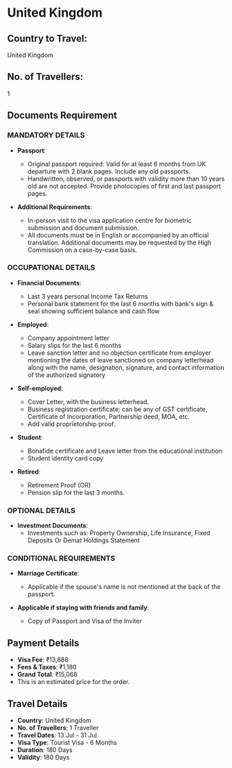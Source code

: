 # United Kingdom

## Country to Travel:
United Kingdom

## No. of Travellers:
1

## Documents Requirement

### MANDATORY DETAILS

- **Passport**:
  - Original passport required: Valid for at least 6 months from UK departure with 2 blank pages. Include any old passports.
  - Handwritten, observed, or passports with validity more than 10 years old are not accepted. Provide photocopies of first and last passport pages.

- **Additional Requirements**:
  - In-person visit to the visa application centre for biometric submission and document submission.
  - All documents must be in English or accompanied by an official translation. Additional documents may be requested by the High Commission on a case-by-case basis.

### OCCUPATIONAL DETAILS

- **Financial Documents**:
  - Last 3 years personal Income Tax Returns
  - Personal bank statement for the last 6 months with bank's sign & seal showing sufficient balance and cash flow

- **Employed**:
  - Company appointment letter
  - Salary slips for the last 6 months
  - Leave sanction letter and no objection certificate from employer mentioning the dates of leave sanctioned on company letterhead along with the name, designation, signature, and contact information of the authorized signatory

- **Self-employed**:
  - Cover Letter, with the business letterhead.
  - Business registration certificate; can be any of GST certificate, Certificate of Incorporation, Partnership deed, MOA, etc.
  - Add valid proprietorship proof.

- **Student**:
  - Bonafide certificate and Leave letter from the educational institution
  - Student identity card copy

- **Retired**:
  - Retirement Proof (OR)
  - Pension slip for the last 3 months.

### OPTIONAL DETAILS

- **Investment Documents**:
  - Investments such as: Property Ownership, Life Insurance, Fixed Deposits Or Demat Holdings Statement

### CONDITIONAL REQUIREMENTS

- **Marriage Certificate**:
  - Applicable if the spouse's name is not mentioned at the back of the passport.

- **Applicable if staying with friends and family**:
  - Copy of Passport and Visa of the Inviter

## Payment Details

- **Visa Fee**: ₹13,888
- **Fees & Taxes**: ₹1,180
- **Grand Total**: ₹15,068
- This is an estimated price for the order.

## Travel Details

- **Country**: United Kingdom
- **No. of Travellers**: 1 Traveller
- **Travel Dates**: 13 Jul - 31 Jul
- **Visa Type**: Tourist Visa - 6 Months
- **Duration**: 180 Days
- **Validity**: 180 Days
